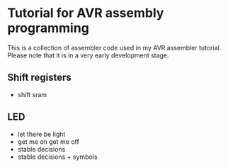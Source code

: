 # Tutorial for AVR assembly programming

This is a collection of assembler code used in my AVR assembler tutorial.
Please note that it is in a very early development stage.

## Shift registers

  - shift sram

## LED

  - let there be light
  - get me on get me off
  - stable decisions
  - stable decisions + symbols
